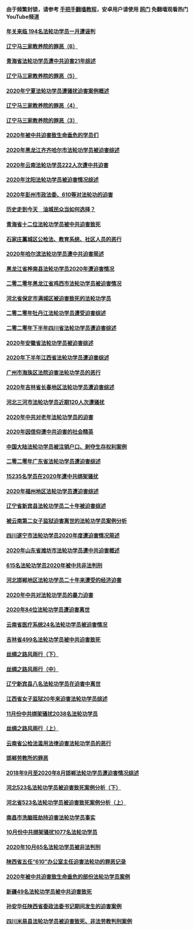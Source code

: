 #### 由于频繁封锁，请参考 [手把手翻墙教程](https://github.com/gfw-breaker/guides/wiki/)，安卓用户请使用 [网门](https://github.com/gfw-breaker/nogfw/blob/master/dl.md?t=02040300) 免翻墙观看热门YouTube频道 

#### [年关来临 194名法轮功学员一月遭诬判](../pages/328/419464.md?t=02040300) 

#### [辽宁马三家教养院的罪恶（6）](../pages/328/419143.md?t=02040300) 

#### [青海省法轮功学员遭中共迫害21年综述](../pages/328/419410.md?t=02040300) 

#### [辽宁马三家教养院的罪恶（5）](../pages/328/419142.md?t=02040300) 

#### [2020年宁夏法轮功学员遭骚扰迫害案例概述](../pages/328/419333.md?t=02040300) 

#### [辽宁马三家教养院的罪恶（4）](../pages/328/419141.md?t=02040300) 

#### [辽宁马三家教养院的罪恶（3）](../pages/328/419140.md?t=02040300) 

#### [2020年被中共迫害致生命垂危的学员们](../pages/328/419132.md?t=02040300) 

#### [2020年黑龙江齐齐哈尔市法轮功学员被迫害综述](../pages/328/419175.md?t=02040300) 

#### [2020年云南法轮功学员222人次遭中共迫害](../pages/328/419130.md?t=02040300) 

#### [2020年沈阳法轮功学员被迫害情况综述](../pages/328/419088.md?t=02040300) 

#### [2020年彭州市政法委、610等对法轮功的迫害](../pages/328/419092.md?t=02040300) 

#### [历史走到今天　油城民众当如何选择？](../pages/328/419084.md?t=02040300) 

#### [青海省十二位法轮功学员被中共迫害致死](../pages/328/419002.md?t=02040300) 

#### [石家庄藁城区公检法、教育系统、社区人员的恶行](../pages/328/419000.md?t=02040300) 

#### [2020年哈尔滨法轮功学员遭中共迫害简述](../pages/328/418966.md?t=02040300) 

#### [黑龙江省桦南县法轮功学员2020年遭迫害情况](../pages/328/418993.md?t=02040300) 

#### [二零二零年黑龙江省鸡西市法轮功学员被迫害情况](../pages/328/418957.md?t=02040300) 

#### [河北省保定市满城区被迫害致死的法轮功学员](../pages/328/418806.md?t=02040300) 

#### [二零二零年牡丹江法轮功学员遭受迫害综述](../pages/328/418822.md?t=02040300) 

#### [二零二零年下半年四川省法轮功学员遭迫害综述](../pages/328/418762.md?t=02040300) 

#### [2020年安徽省法轮功学员被迫害综述](../pages/328/418751.md?t=02040300) 

#### [2020年下半年江西省法轮功学员遭迫害综述](../pages/328/418732.md?t=02040300) 

#### [广州市海珠区法院迫害法轮功学员的恶行](../pages/328/418722.md?t=02040300) 

#### [2020年吉林省长春地区法轮功学员遭迫害综述](../pages/328/418422.md?t=02040300) 

#### [河北三河市法轮功学员近期120人次遭骚扰](../pages/328/418620.md?t=02040300) 

#### [2020年中共对老年法轮功学员的迫害](../pages/328/418627.md?t=02040300) 

#### [2020年因信仰遭中共迫害的社会精英](../pages/328/418601.md?t=02040300) 

#### [中国大陆法轮功学员被注销户口、剥夺生存权利案例](../pages/328/418575.md?t=02040300) 

#### [二零二零年广东省法轮功学员遭迫害综述](../pages/328/418452.md?t=02040300) 

#### [15235名学员在2020年遭中共绑架骚扰](../pages/328/418447.md?t=02040300) 

#### [2020年福州地区法轮功学员遭迫害综述](../pages/328/418352.md?t=02040300) 

#### [辽宁省新宾县法轮功学员二十年被迫害综述](../pages/328/418318.md?t=02040300) 

#### [被云南第二女子监狱迫害离世的法轮功学员案例分析](../pages/328/417986.md?t=02040300) 

#### [四川遂宁市法轮功学员2020年度遭迫害情况简述](../pages/328/418083.md?t=02040300) 

#### [2020年山东省潍坊市法轮功学员遭中共迫害概述](../pages/328/418128.md?t=02040300) 

#### [615名法轮功学员2020年被中共非法判刑](../pages/328/418123.md?t=02040300) 

#### [河北邯郸地区法轮功学员二十年来遭受的经济迫害](../pages/328/417554.md?t=02040300) 

#### [2020年中共对法轮功学员的暴力迫害](../pages/328/416854.md?t=02040300) 

#### [2020年84位法轮功学员遭迫害离世](../pages/328/416947.md?t=02040300) 

#### [云南省医疗系统24名法轮功学员被迫害情况](../pages/328/416978.md?t=02040300) 

#### [吉林省499名法轮功学员被中共迫害致死](../pages/328/416519.md?t=02040300) 

#### [丝绸之路风雨行（下）](../pages/328/416166.md?t=02040300) 

#### [丝绸之路风雨行（中）](../pages/328/416165.md?t=02040300) 

#### [辽宁新宾县八名法轮功学员在迫害中离世](../pages/328/416383.md?t=02040300) 

#### [江西省女子监狱20年来迫害法轮功学员综述](../pages/328/416327.md?t=02040300) 

#### [11月份中共绑架骚扰2038名法轮功学员](../pages/328/416210.md?t=02040300) 

#### [丝绸之路风雨行（上）](../pages/328/416167.md?t=02040300) 

#### [云南省公检法滥用法律迫害法轮功学员的恶行](../pages/328/416012.md?t=02040300) 

#### [邯郸劳教所的罪恶](../pages/328/415894.md?t=02040300) 

#### [2018年9月至2020年8月邯郸法轮功学员遭迫害情况综述](../pages/328/415563.md?t=02040300) 

#### [河北523名法轮功学员被迫害致死案例分析（下）](../pages/328/414942.md?t=02040300) 

#### [河北省523名法轮功学员被迫害致死案例分析（上）](../pages/328/414941.md?t=02040300) 

#### [南昌市洗脑班劫持迫害法轮功学员事实](../pages/328/415048.md?t=02040300) 

#### [10月份中共绑架骚扰1077名法轮功学员](../pages/328/414995.md?t=02040300) 

#### [2020年10月65名法轮功学员被非法判刑](../pages/328/414617.md?t=02040300) 

#### [陕西省五任“610”办公室主任迫害法轮功的罪恶记录](../pages/328/414486.md?t=02040300) 

#### [2020年被中共迫害致生命垂危的部份法轮功学员案例](../pages/328/414427.md?t=02040300) 

#### [新疆49名法轮功学员被中共迫害致死](../pages/328/414290.md?t=02040300) 

#### [孙安华任陕西省委政法委书记期间发生的迫害案例](../pages/328/414015.md?t=02040300) 

#### [四川米易县法轮功学员被迫害致死、非法劳教判刑案例](../pages/328/413847.md?t=02040300) 

